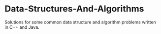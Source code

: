 # Data-Structures-And-Algorithms
Solutions for some common data structure and algorithm problems written in C++ and Java.
